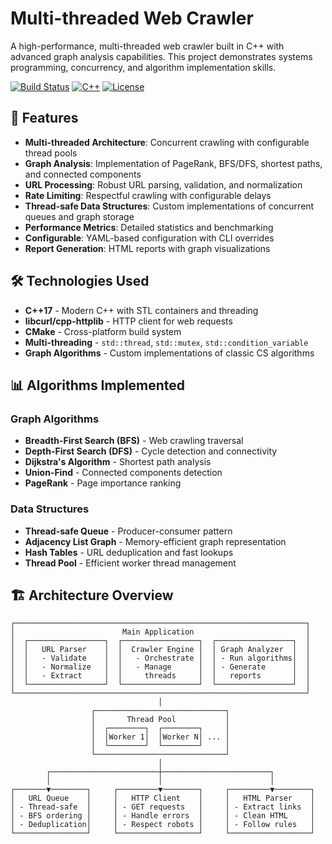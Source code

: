 # Multi-threaded Web Crawler

A high-performance, multi-threaded web crawler built in C++ with advanced graph analysis capabilities. This project demonstrates systems programming, concurrency, and algorithm implementation skills.

[![Build Status](https://img.shields.io/badge/build-passing-brightgreen)]()
[![C++](https://img.shields.io/badge/C%2B%2B-17-blue.svg)]()
[![License](https://img.shields.io/badge/license-MIT-green.svg)]()

## 🚀 Features

- **Multi-threaded Architecture**: Concurrent crawling with configurable thread pools
- **Graph Analysis**: Implementation of PageRank, BFS/DFS, shortest paths, and connected components
- **URL Processing**: Robust URL parsing, validation, and normalization
- **Rate Limiting**: Respectful crawling with configurable delays
- **Thread-safe Data Structures**: Custom implementations of concurrent queues and graph storage
- **Performance Metrics**: Detailed statistics and benchmarking
- **Configurable**: YAML-based configuration with CLI overrides
- **Report Generation**: HTML reports with graph visualizations

## 🛠 Technologies Used

- **C++17** - Modern C++ with STL containers and threading
- **libcurl/cpp-httplib** - HTTP client for web requests
- **CMake** - Cross-platform build system
- **Multi-threading** - `std::thread`, `std::mutex`, `std::condition_variable`
- **Graph Algorithms** - Custom implementations of classic CS algorithms

## 📊 Algorithms Implemented

### Graph Algorithms
- **Breadth-First Search (BFS)** - Web crawling traversal
- **Depth-First Search (DFS)** - Cycle detection and connectivity
- **Dijkstra's Algorithm** - Shortest path analysis
- **Union-Find** - Connected components detection
- **PageRank** - Page importance ranking

### Data Structures
- **Thread-safe Queue** - Producer-consumer pattern
- **Adjacency List Graph** - Memory-efficient graph representation
- **Hash Tables** - URL deduplication and fast lookups
- **Thread Pool** - Efficient worker thread management

## 🏗 Architecture Overview

```
┌─────────────────────────────────────────────────────────────────┐
│                        Main Application                         │
│  ┌─────────────────┐  ┌─────────────────┐  ┌─────────────────┐  │
│  │   URL Parser    │  │  Crawler Engine │  │ Graph Analyzer  │  │
│  │   - Validate    │  │   - Orchestrate │  │ - Run algorithms│  │
│  │   - Normalize   │  │   - Manage      │  │ - Generate      │  │
│  │   - Extract     │  │     threads     │  │   reports       │  │
│  └─────────────────┘  └─────────────────┘  └─────────────────┘  │
└─────────────────────────────────────────────────────────────────┘
                                 │
                  ┌─────────────────────────────┐
                  │       Thread Pool           │
                  │  ┌────────┐  ┌────────┐     │
                  │  │Worker 1│  │Worker N│ ... │
                  │  └────────┘  └────────┘     │
                  └─────────────────────────────┘
                                 │
        ┌────────────────────────┼────────────────────────┐
        │                        │                        │
┌───────▼────────┐     ┌─────────▼────────┐     ┌─────────▼────────┐
│   URL Queue    │     │   HTTP Client    │     │   HTML Parser    │
│ - Thread-safe  │     │ - GET requests   │     │ - Extract links  │
│ - BFS ordering │     │ - Handle errors  │     │ - Clean HTML     │
│ - Deduplication│     │ - Respect robots │     │ - Follow rules   │
└────────────────┘     └──────────────────┘     └──────────────────┘
